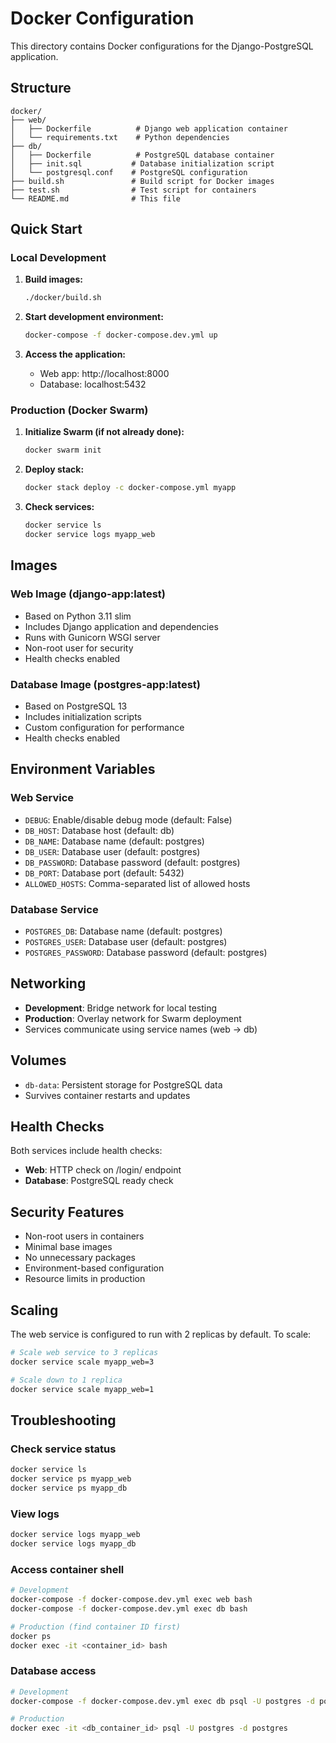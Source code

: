 # Docker Configuration

This directory contains Docker configurations for the Django-PostgreSQL application.

## Structure

```
docker/
├── web/
│   ├── Dockerfile          # Django web application container
│   └── requirements.txt    # Python dependencies
├── db/
│   ├── Dockerfile          # PostgreSQL database container
│   ├── init.sql           # Database initialization script
│   └── postgresql.conf    # PostgreSQL configuration
├── build.sh               # Build script for Docker images
├── test.sh                # Test script for containers
└── README.md              # This file
```

## Quick Start

### Local Development

1. **Build images:**
   ```bash
   ./docker/build.sh
   ```

2. **Start development environment:**
   ```bash
   docker-compose -f docker-compose.dev.yml up
   ```

3. **Access the application:**
   - Web app: http://localhost:8000
   - Database: localhost:5432

### Production (Docker Swarm)

1. **Initialize Swarm (if not already done):**
   ```bash
   docker swarm init
   ```

2. **Deploy stack:**
   ```bash
   docker stack deploy -c docker-compose.yml myapp
   ```

3. **Check services:**
   ```bash
   docker service ls
   docker service logs myapp_web
   ```

## Images

### Web Image (django-app:latest)
- Based on Python 3.11 slim
- Includes Django application and dependencies
- Runs with Gunicorn WSGI server
- Non-root user for security
- Health checks enabled

### Database Image (postgres-app:latest)
- Based on PostgreSQL 13
- Includes initialization scripts
- Custom configuration for performance
- Health checks enabled

## Environment Variables

### Web Service
- `DEBUG`: Enable/disable debug mode (default: False)
- `DB_HOST`: Database host (default: db)
- `DB_NAME`: Database name (default: postgres)
- `DB_USER`: Database user (default: postgres)
- `DB_PASSWORD`: Database password (default: postgres)
- `DB_PORT`: Database port (default: 5432)
- `ALLOWED_HOSTS`: Comma-separated list of allowed hosts

### Database Service
- `POSTGRES_DB`: Database name (default: postgres)
- `POSTGRES_USER`: Database user (default: postgres)
- `POSTGRES_PASSWORD`: Database password (default: postgres)

## Networking

- **Development**: Bridge network for local testing
- **Production**: Overlay network for Swarm deployment
- Services communicate using service names (web → db)

## Volumes

- `db-data`: Persistent storage for PostgreSQL data
- Survives container restarts and updates

## Health Checks

Both services include health checks:
- **Web**: HTTP check on /login/ endpoint
- **Database**: PostgreSQL ready check

## Security Features

- Non-root users in containers
- Minimal base images
- No unnecessary packages
- Environment-based configuration
- Resource limits in production

## Scaling

The web service is configured to run with 2 replicas by default. To scale:

```bash
# Scale web service to 3 replicas
docker service scale myapp_web=3

# Scale down to 1 replica
docker service scale myapp_web=1
```

## Troubleshooting

### Check service status
```bash
docker service ls
docker service ps myapp_web
docker service ps myapp_db
```

### View logs
```bash
docker service logs myapp_web
docker service logs myapp_db
```

### Access container shell
```bash
# Development
docker-compose -f docker-compose.dev.yml exec web bash
docker-compose -f docker-compose.dev.yml exec db bash

# Production (find container ID first)
docker ps
docker exec -it <container_id> bash
```

### Database access
```bash
# Development
docker-compose -f docker-compose.dev.yml exec db psql -U postgres -d postgres

# Production
docker exec -it <db_container_id> psql -U postgres -d postgres
```